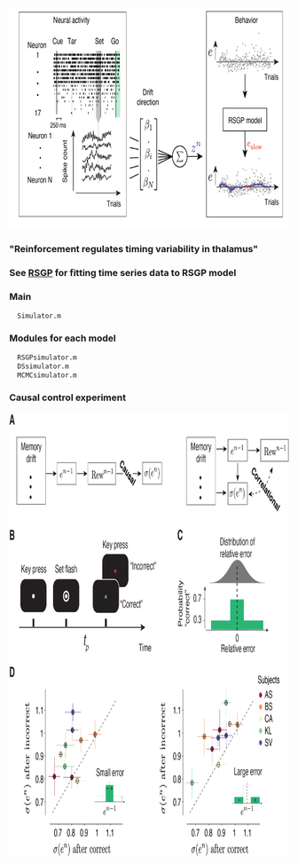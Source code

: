 <p align="center">
  <img src="analysis.png" height="400" >
</p>

###  "Reinforcement regulates timing variability in thalamus"

###  See [RSGP](https://github.com/wangjing0/RSGP) for fitting time series data to RSGP model

  ### Main
      Simulator.m 
  ### Modules for each model
      RSGPsimulator.m
      DSsimulator.m
      MCMCsimulator.m
  
  ### Causal control experiment
  <p align="center">
  <img src="Figure4.png" height="800" >
</p>
